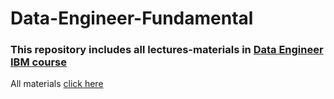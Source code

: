 # Data-Engineer-Fundamental
### This repository includes all lectures-materials in [Data Engineer IBM course](https://www.coursera.org/professional-certificates/ibm-data-engineer)

All materials [click here](https://drive.google.com/drive/folders/1KHzmCZKDc9wrKW_ov4yuZCc3QwZi8kQA?usp=sharing)
